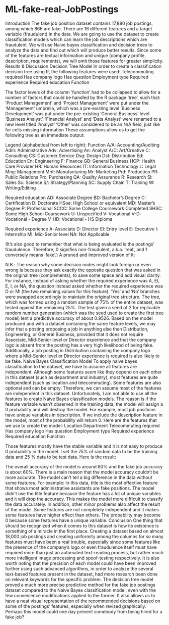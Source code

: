 # ML-fake-real-JobPostings
Introduction
 	The fake job position dataset contains 17,880 job postings, among which 866 are fake. There are 16 different features and a target variable (fraudulent) in the data. We are going to use the dataset to create classification models which can learn the job descriptions which are fraudulent. We will use Naive bayes classification and decision trees to analyze the data and find out which will produce better results. Since some of the features are textual information and unique (company profile, description, requirements), we will omit those features for greater simplicity.
Results & Discussion
Decision Tree Model
In order to create a classification decision tree using R, the following features were used:
Telecommuting required
Has company logo
Has question
Employment type
Required experience
Required education
Function

The factor levels of the column ‘function’ had to be collapsed to allow for a number of factors that could be handled by the R package ‘tree’, such that:
‘Product Management’ and ‘Project Management’ were put under the ‘Management’ umbrella, which was a pre-existing level
‘Business Development’ was put under the pre-existing ‘General Business’ level
‘Business Analyst’, ‘Financial Analyst’ and ‘Data Analyst’ were renamed to a new level titled ‘Analyst’
‘Other’ was considered to be an N/A field, just like for cells missing information
These assumptions allow us to get the following tree as an immediate output:


Legend (alphabetical from left to right):
Function
A/A: Accounting/Auditing
Adm: Administrative
Adv: Advertising
An: Analyst
A/C: Art/Creative
C: Consulting
CS: Customer Service
Dsg: Design
Dst: Distribution
Ed: Education
En: Engineering
F: Finance
GB: General Business
HCP: Health Care Provider
HR: Human Resources
IT: Information Technology
L: Legal
Mng: Management
Mnf: Manufacturing
Mr: Marketing
Prd: Production
PR: Public Relations
Prc: Purchasing
QA: Quality Assurance
R: Research
Sl: Sales
Sc: Science
S/: Strategy/Planning
SC: Supply Chain
T: Training
W: Writing/Editing




Required education
AD: Associate Degree
BD: Bachelor’s Degree
C: Certification
D: Doctorate
HSoe: High School or equivalent
MD: Master’s Degree
P: Professional
SCCC: Some College Coursework Completed
SHSC: Some High School 
 Coursework
U: Unspecified
V: Vocational
V-D: Vocational - Degree
V-HD: Vocational - HS Diploma




Required experience
A: Associate
D: Director
El: Entry level
E: Executive
I: Internship
Ml: Mid-Senior level
NA: Not Applicable 





(It’s also good to remember that what is being evaluated is the postings’ fraudulence. Therefore, 0 signifies non-fraudulent, a.k.a. ‘real’, and 1 conversely means ‘fake’.) A pruned and improved version of it:

N.B.: The reason why some decision nodes might look foreign or even wrong is because they ask exactly the opposite question that was asked in the original tree (complements), to save some space and add visual clarity. For instance, instead of asking whether the required experience was A, El, E, I, or NA, the question instead asked whether the required experience was D or Ml (the two remaining values for this feature). ‘Yes’ and ‘No’ branches were swapped accordingly to maintain the original tree structure.
The tree, which was formed using a random sample of 75% of the entire dataset, was tested against the remaining 25%. The test given a seed of 2 for replicable random number generation (which was the seed used to create the first tree model) lent a predictive accuracy of about 0.9526.
Based on the model produced and with a dataset containing the same feature levels, we may infer that a posting proposing a job in anything else than Distribution, Engineering, or General Business, provided that it does not require Associate, Mid-Senior level or Director experience and that the company logo is absent from the posting has a very high likelihood of being fake. Additionally, a job posting in Distribution containing the company logo where a Mid-Senior level or Director experience is required is also likely to be fake.
Naive Bayes Classification Model
To apply naive bayes classification to the dataset, we have to assume all features are independent. Although some features seem like they depend on each other in this dataset (such as department and industry), most features are quite independent (such as location and telecommuting). Some features are also optional and can be empty. Therefore, we can assume most of the features are independent in this dataset. Unfortunately, I am not able to use all the features to create Naive Bayes classification models. The reason is if the feature variable wasn’t observed in the training data, the model will assign a 0 probability and will destroy the model. For example, most job positions have unique variables in description. If we include the description feature in the model, most of the probability will return 0. Here are the features that we use to create the model:
Location
Department
Telecommuting required
Has company logo
Has question
Employment type
Required experience
Required education
Function

Those features mostly have the stable variable and it is not easy to produce 0 probability in the model.
I set the 75% of random data to be the training data and 25 % data to be test data. Here is the result:


The overall accuracy of the model is around 80% and the fake job accuracy is about 60%. There is a main reason that the model accuracy couldn’t be more accurate. The model can’t tell a big difference in the data without some features. For example:
In this data, title is the most effective feature that shows most administrative assistants are fake positions. The model didn’t use the title feature because the feature has a lot of unique variables and it will drop the accuracy. This makes the model more difficult to classify the data accurately. In addition, other minor problems also affect the result of the model. Some features are not completely independent and it makes some features have higher effect than others. The probability may become 0 because some features have a unique variable.
Conclusion
One thing that should be recognized when it comes to this dataset is how its existence is something of a miracle in the first place. Creating a dataset based on almost 18,000 job postings and creating uniformity among the columns for so many features must have been a real trouble, especially since some features like the presence of the company’s logo or even fraudulence itself must have required more than just an automated text-reading process, but rather much more intelligent image processing and spoof-testing respectively. It is also worth noting that the precision of each model could have been improved further using such advanced algorithms, in order to analyze the several text-based features present in the dataset, had more research been done on relevant keywords for the specific problem.
The decision tree model proved a much more precise predictive method for the fake job postings dataset compared to the Naive Bayes classification model, even with the few convenience modifications applied to the former. It also allows us to have a neat visual representation of the recommended decisions based on some of the postings’ features, especially when revised graphically. Perhaps this model could one day prevent somebody from being hired for a fake job?

